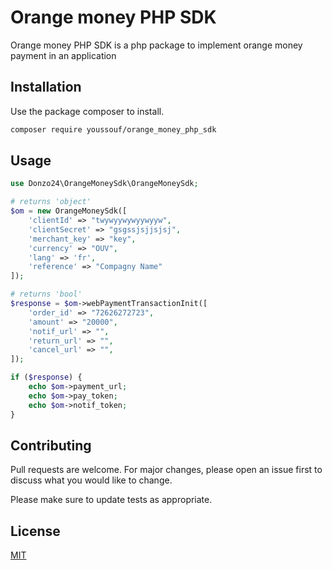 # Orange money PHP SDK

Orange money PHP SDK is a php package to implement orange money payment in an application

## Installation

Use the package composer to install.

```bash
composer require youssouf/orange_money_php_sdk
```

## Usage

```php
use Donzo24\OrangeMoneySdk\OrangeMoneySdk;

# returns 'object'
$om = new OrangeMoneySdk([
	'clientId' => "twywyywywyywyyw",
	'clientSecret' => "gsgssjsjjsjsj",
	'merchant_key' => "key",
	'currency' => "OUV",
	'lang' => 'fr',
	'reference' => "Compagny Name"
]);

# returns 'bool'
$response = $om->webPaymentTransactionInit([
	'order_id' => "72626272723", 
	'amount' => "20000", 
	'notif_url' => "", 
	'return_url' => "",
	'cancel_url' => "",
]);

if ($response) {
	echo $om->payment_url;
	echo $om->pay_token;
	echo $om->notif_token;
}
```

## Contributing
Pull requests are welcome. For major changes, please open an issue first to discuss what you would like to change.

Please make sure to update tests as appropriate.

## License
[MIT](https://choosealicense.com/licenses/mit/)